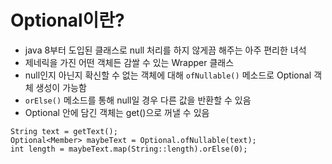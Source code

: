# Optional이란?
- java 8부터 도입된 클래스로 null 처리를 하지 않게끔 해주는 아주 편리한 녀석
- 제네릭을 가진 어떤 객체든 감쌀 수 있는 Wrapper 클래스
- null인지 아닌지 확신할 수 없는 객체에 대해 `ofNullable()` 메소드로 Optional 객체 생성이 가능함
- `orElse()` 메소드를 통해 null일 경우 다른 값을 반환할 수 있음
- Optional 안에 담긴 객체는 get()으로 꺼낼 수 있음
```
String text = getText();
Optional<Member> maybeText = Optional.ofNullable(text);
int length = maybeText.map(String::length).orElse(0);
```


